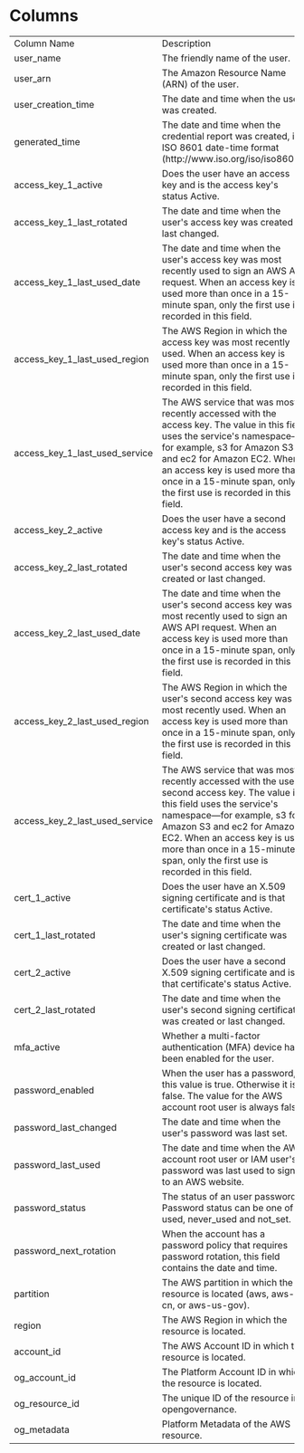 # Columns  

<table>
	<tr><td>Column Name</td><td>Description</td></tr>
	<tr><td>user_name</td><td>The friendly name of the user.</td></tr>
	<tr><td>user_arn</td><td>The Amazon Resource Name (ARN) of the user.</td></tr>
	<tr><td>user_creation_time</td><td>The date and time when the user was created.</td></tr>
	<tr><td>generated_time</td><td>The date and time when the credential report was created, in ISO 8601 date-time format (http://www.iso.org/iso/iso8601).</td></tr>
	<tr><td>access_key_1_active</td><td>Does the user have an access key and is the access key&#39;s status Active.</td></tr>
	<tr><td>access_key_1_last_rotated</td><td>The date and time when the user&#39;s access key was created or last changed.</td></tr>
	<tr><td>access_key_1_last_used_date</td><td>The date and time when the user&#39;s access key was most recently used to sign an AWS API request. When an access key is used more than once in a 15-minute span, only the first use is recorded in this field.</td></tr>
	<tr><td>access_key_1_last_used_region</td><td>The AWS Region in which the access key was most recently used. When an access key is used more than once in a 15-minute span, only the first use is recorded in this field.</td></tr>
	<tr><td>access_key_1_last_used_service</td><td>The AWS service that was most recently accessed with the access key. The value in this field uses the service&#39;s namespace—for example, s3 for Amazon S3 and ec2 for Amazon EC2. When an access key is used more than once in a 15-minute span, only the first use is recorded in this field.</td></tr>
	<tr><td>access_key_2_active</td><td>Does the user have a second access key and is the access key&#39;s status Active.</td></tr>
	<tr><td>access_key_2_last_rotated</td><td>The date and time when the user&#39;s second access key was created or last changed.</td></tr>
	<tr><td>access_key_2_last_used_date</td><td>The date and time when the user&#39;s second access key was most recently used to sign an AWS API request. When an access key is used more than once in a 15-minute span, only the first use is recorded in this field.</td></tr>
	<tr><td>access_key_2_last_used_region</td><td>The AWS Region in which the user&#39;s second access key was most recently used. When an access key is used more than once in a 15-minute span, only the first use is recorded in this field.</td></tr>
	<tr><td>access_key_2_last_used_service</td><td>The AWS service that was most recently accessed with the user&#39;s second access key. The value in this field uses the service&#39;s namespace—for example, s3 for Amazon S3 and ec2 for Amazon EC2. When an access key is used more than once in a 15-minute span, only the first use is recorded in this field.</td></tr>
	<tr><td>cert_1_active</td><td>Does the user have an X.509 signing certificate and is that certificate&#39;s status Active.</td></tr>
	<tr><td>cert_1_last_rotated</td><td>The date and time when the user&#39;s signing certificate was created or last changed.</td></tr>
	<tr><td>cert_2_active</td><td>Does the user have a second X.509 signing certificate and is that certificate&#39;s status Active.</td></tr>
	<tr><td>cert_2_last_rotated</td><td>The date and time when the user&#39;s second signing certificate was created or last changed.</td></tr>
	<tr><td>mfa_active</td><td>Whether a multi-factor authentication (MFA) device has been enabled for the user.</td></tr>
	<tr><td>password_enabled</td><td>When the user has a password, this value is true. Otherwise it is false. The value for the AWS account root user is always false.</td></tr>
	<tr><td>password_last_changed</td><td>The date and time when the user&#39;s password was last set.</td></tr>
	<tr><td>password_last_used</td><td>The date and time when the AWS account root user or IAM user&#39;s password was last used to sign in to an AWS website.</td></tr>
	<tr><td>password_status</td><td>The status of an user password. Password status can be one of used, never_used and not_set.</td></tr>
	<tr><td>password_next_rotation</td><td>When the account has a password policy that requires password rotation, this field contains the date and time.</td></tr>
	<tr><td>partition</td><td>The AWS partition in which the resource is located (aws, aws-cn, or aws-us-gov).</td></tr>
	<tr><td>region</td><td>The AWS Region in which the resource is located.</td></tr>
	<tr><td>account_id</td><td>The AWS Account ID in which the resource is located.</td></tr>
	<tr><td>og_account_id</td><td>The Platform Account ID in which the resource is located.</td></tr>
	<tr><td>og_resource_id</td><td>The unique ID of the resource in opengovernance.</td></tr>
	<tr><td>og_metadata</td><td>Platform Metadata of the AWS resource.</td></tr>
</table>